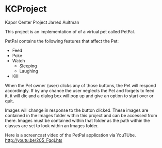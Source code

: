 KCProject
=========

Kapor Center Project
Jarred Aultman

This project is an implementation of of a virtual pet called PetPal.

PetPal contains the following features that affect the Pet:
  - Feed
  - Poke
  - Watch	
  	- Sleeping
    - Laughing
  - Kill

  
When the Pet owner (user) clicks any of those buttons, the Pet will respond accordingly. If by any chance the user neglects the Pet and forgets to feed it, it will die and a dialog box will pop up and give an option to start over or quit.

Images will change in response to the button clicked. These images are contained in the Images folder within this project and can be accessed from there. Images must be contained within that folder as the path within the classes are set to look within an Images folder.

Here is a screencast video of the PetPal application via YouTUbe.
http://youtu.be/205_FgqLhts
